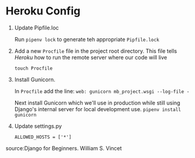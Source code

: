 # Heroku Config #

 1. Update Pipfile.loc

    Run `pipenv lock` to generate teh appropriate `Pipfile.lock`

 2. Add a new `Procfile` file in the project root directory. This file tells *Heroku* how to run the remote server where our code will live
    
    `touch Procfile`

 3. Install Gunicorn. 

    In `Procfile` add the line:
    `web: gunicorn mb_project.wsgi --log-file -`

    Next install Gunicorn which we'll use in production while still using Django's internal server for local development use.
    `pipenv install gunicorn`

 4. Update settings.py

      `ALLOWED_HOSTS = ['*']`



 source:Django for Beginners. William S. Vincet


